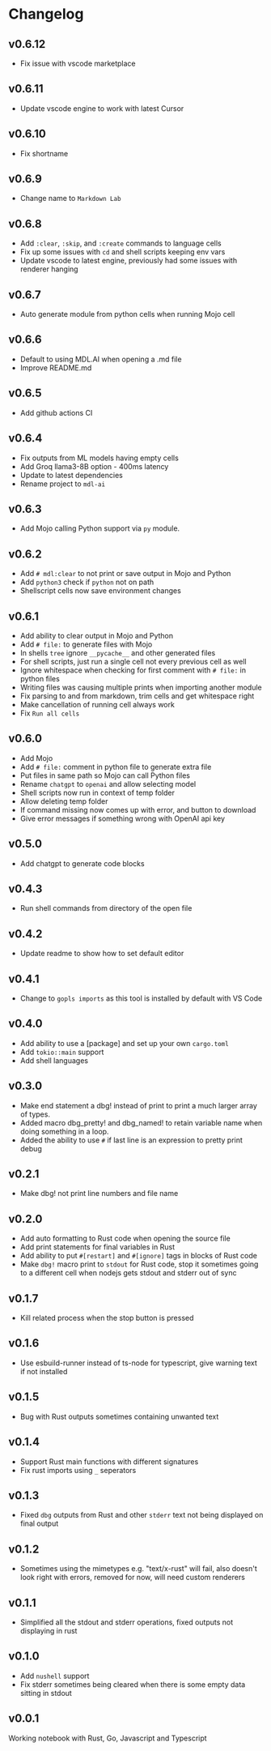 # Changelog

## v0.6.12

- Fix issue with vscode marketplace

## v0.6.11

- Update vscode engine to work with latest Cursor

## v0.6.10

- Fix shortname

## v0.6.9

- Change name to `Markdown Lab`

## v0.6.8

- Add `:clear`, `:skip`, and `:create` commands to language cells
- Fix up some issues with `cd` and shell scripts keeping env vars
- Update vscode to latest engine, previously had some issues with renderer hanging

## v0.6.7
- Auto generate module from python cells when running Mojo cell

## v0.6.6
- Default to using MDL.AI when opening a .md file
- Improve README.md

## v0.6.5

- Add github actions CI

## v0.6.4

- Fix outputs from ML models having empty cells
- Add Groq llama3-8B option - 400ms latency
- Update to latest dependencies
- Rename project to `mdl-ai`

## v0.6.3

- Add Mojo calling Python support via `py` module.

## v0.6.2

- Add `# mdl:clear` to not print or save output in Mojo and Python
- Add `python3` check if `python` not on path
- Shellscript cells now save environment changes

## v0.6.1

- Add ability to clear output in Mojo and Python
- Add `# file:` to generate files with Mojo
- In shells `tree` ignore `__pycache__` and other generated files
- For shell scripts, just run a single cell not every previous cell as well
- Ignore whitespace when checking for first comment with `# file:` in python files 
- Writing files was causing multiple prints when importing another module
- Fix parsing to and from markdown, trim cells and get whitespace right
- Make cancellation of running cell always work
- Fix `Run all cells`

## v0.6.0

- Add Mojo
- Add `# file:` comment in python file to generate extra file
- Put files in same path so Mojo can call Python files
- Rename `chatgpt` to `openai` and allow selecting model
- Shell scripts now run in context of temp folder
- Allow deleting temp folder
- If command missing now comes up with error, and button to download
- Give error messages if something wrong with OpenAI api key

## v0.5.0

- Add chatgpt to generate code blocks

## v0.4.3

- Run shell commands from directory of the open file

## v0.4.2

- Update readme to show how to set default editor

## v0.4.1

- Change to `gopls imports` as this tool is installed by default with VS Code

## v0.4.0

- Add ability to use a [package] and set up your own `cargo.toml`
- Add `tokio::main` support
- Add shell languages

## v0.3.0

- Make end statement a dbg! instead of print to print a much larger array of types. 
- Added macro dbg_pretty! and dbg_named! to retain variable name when doing something in a loop.
- Added the ability to use `#` if last line is an expression to pretty print debug

## v0.2.1

- Make dbg! not print line numbers and file name

## v0.2.0

- Add auto formatting to Rust code when opening the source file
- Add print statements for final variables in Rust
- Add ability to put `#[restart]` and `#[ignore]` tags in blocks of Rust code
- Make `dbg!` macro print to `stdout` for Rust code, stop it sometimes going to a different cell when nodejs gets stdout and stderr out of sync

## v0.1.7

- Kill related process when the stop button is pressed

## v0.1.6

- Use esbuild-runner instead of ts-node for typescript, give warning text if not installed

## v0.1.5

- Bug with Rust outputs sometimes containing unwanted text

## v0.1.4

- Support Rust main functions with different signatures
- Fix rust imports using `_` seperators

## v0.1.3

- Fixed `dbg` outputs from Rust and other `stderr` text not being displayed on final output

## v0.1.2

- Sometimes using the mimetypes e.g. "text/x-rust" will fail, also doesn't look right with errors, removed for now, will need custom renderers

## v0.1.1

- Simplified all the stdout and stderr operations, fixed outputs not displaying in rust

## v0.1.0

- Add `nushell` support
- Fix stderr sometimes being cleared when there is some empty data sitting in stdout

## v0.0.1

Working notebook with Rust, Go, Javascript and Typescript